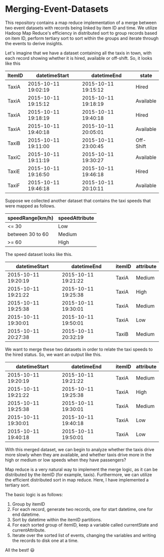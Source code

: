 # Merging-Event-Datasets
This repository contains a map reduce implementation of a merge between two event datasets with records being linked by item ID and time. We utilize Hadoop Map Reduce's efficiency in distributed sort to group records based on item ID, perform tertiary sort to sort within the groups and iterate through the events to derive insights. 

Let's imagine that we have a dataset containing all the taxis in town, with each record showing whether it is hired, available or off-shift. So, it looks like this

ItemID | datetimeStart | datetimeEnd | state
------ | ------------- | ----------- | -----
TaxiA | 2015-10-11 19:02:19 | 2015-10-11 19:15:12 | Hired
TaxiA | 2015-10-11 19:15:12 | 2015-10-11 19:18:19 | Available
TaxiA | 2015-10-11 19:18:19 | 2015-10-11 19:40:18 | Hired
TaxiA | 2015-10-11 19:40:18 | 2015-10-11 20:05:01 | Available
TaxiB | 2015-10-11 19:11:00 | 2015-10-11 23:00:45 | Off-Shift
TaxiC | 2015-10-11 19:11:19 | 2015-10-11 19:30:27 | Available
TaxiE | 2015-10-11 19:16:50 | 2015-10-11 19:46:18 | Hired
TaxiF | 2015-10-11 19:46:18 | 2015-10-11 20:10:11 | Available


Suppose we collected another dataset that contains the taxi speeds that were mapped as follows.

speedRange(km/h) | speedAttribute
---------------- | --------------
<= 30 | Low
between 30 to 60 | Medium
>= 60 | High

The speed dataset looks like this.

datetimeStart | datetimeEnd | itemID | attribute
------------- | ----------- | ------ | ---------
2015-10-11 19:20:19 | 2015-10-11 19:21:22 | TaxiA | Medium
2015-10-11 19:21:22 | 2015-10-11 19:25:38 | TaxiA | High
2015-10-11 19:25:38 | 2015-10-11 19:30:01 | TaxiA | Medium
2015-10-11 19:30:01 | 2015-10-11 19:50:01 | TaxiA | Low
2015-10-11 20:27:38 | 2015-10-11 20:32:19 | TaxiB | Medium


We want to merge these two datasets in order to relate the taxi speeds to the hired status. So, we want an output like this.

datetimeStart | datetimeEnd | itemID | attribute
------------- | ----------- | ------ | ---------
2015-10-11 19:20:19 | 2015-10-11 19:21:22 | TaxiA | Medium | Hired
2015-10-11 19:21:22 | 2015-10-11 19:25:38 | TaxiA | High | Hired
2015-10-11 19:25:38 | 2015-10-11 19:30:01 | TaxiA | Medium | Hired
2015-10-11 19:30:01 | 2015-10-11 19:40:18 | TaxiA | Low | Hired
2015-10-11 19:40:18 | 2015-10-11 19:50:01 | TaxiA | Low | Available


With this merged dataset, we can begin to analyze whether the taxis drive more slowly when they are available, and whether taxis drive more in the high or medium or low speeds when they have passengers? 


Map reduce is a very natural way to implement the merge logic, as it can be distributed by the itemID (for example, taxis).
Furthermore, we can utilize the efficient distributed sort in map reduce. Here, I have implemented a tertiary sort. 

The basic logic is as follows:

1.  Group by itemID
2.  For each record, generate two records, one for start datetime, one for end datetime. 
3.  Sort by datetime within the itemID partitions.
4.  For each sorted group of itemID, keep a variable called currentState and currentAttribute.
5.  Iterate over the sorted list of events, changing the variables and writing the records to disk one at a time.

All the best! :smiley:
